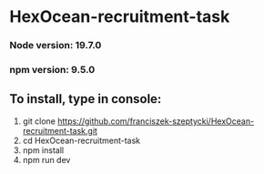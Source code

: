 # HexOcean-recruitment-task

### Node version: 19.7.0
### npm version: 9.5.0

## To install, type in console:
1. git clone https://github.com/franciszek-szeptycki/HexOcean-recruitment-task.git
2. cd HexOcean-recruitment-task
3. npm install
4. npm run dev